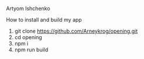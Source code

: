 ﻿Artyom Ishchenko
 
 How to install and build my app
 
 1. git clone https://github.com/Arneykrog/opening.git
 2. cd opening
 3. npm i
 4. npm run build
